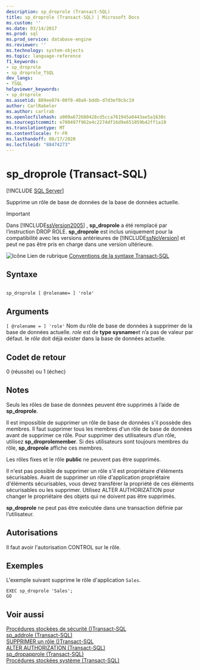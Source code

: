 ```yaml
---
description: sp_droprole (Transact-SQL)
title: sp_droprole (Transact-SQL) | Microsoft Docs
ms.custom: ''
ms.date: 03/14/2017
ms.prod: sql
ms.prod_service: database-engine
ms.reviewer: ''
ms.technology: system-objects
ms.topic: language-reference
f1_keywords:
- sp_droprole
- sp_droprole_TSQL
dev_langs:
- TSQL
helpviewer_keywords:
- sp_droprole
ms.assetid: 889ee074-00f8-40a9-bddb-d7d3ef0cbc19
author: CarlRabeler
ms.author: carlrab
ms.openlocfilehash: a909a672680428cd5cca761945a0443ae5a1630c
ms.sourcegitcommit: e700497f962e4c2274df16d9e651059b42ff1a10
ms.translationtype: MT
ms.contentlocale: fr-FR
ms.lasthandoff: 08/17/2020
ms.locfileid: "88474273"
---
```

# <a name="sp_droprole-transact-sql"></a>sp_droprole (Transact-SQL)
[!INCLUDE [SQL Server](../../includes/applies-to-version/sqlserver.md)]

  Supprime un rôle de base de données de la base de données actuelle.  
  
> [!IMPORTANT]  
>  Dans [!INCLUDE[ssVersion2005](../../includes/ssversion2005-md.md)] , **sp_droprole** a été remplacé par l’instruction DROP ROLE. **sp_droprole** est inclus uniquement pour la compatibilité avec les versions antérieures de [!INCLUDE[ssNoVersion](../../includes/ssnoversion-md.md)] et peut ne pas être pris en charge dans une version ultérieure.  
  
 ![Icône Lien de rubrique](../../database-engine/configure-windows/media/topic-link.gif "Icône du lien de rubrique") [Conventions de la syntaxe Transact-SQL](../../t-sql/language-elements/transact-sql-syntax-conventions-transact-sql.md)  
  
## <a name="syntax"></a>Syntaxe  
  
```  
  
sp_droprole [ @rolename= ] 'role'  
```  
  
## <a name="arguments"></a>Arguments  
`[ @rolename = ] 'role'` Nom du rôle de base de données à supprimer de la base de données actuelle. *role* est de **type sysname**et n’a pas de valeur par défaut. le *rôle* doit déjà exister dans la base de données actuelle.  
  
## <a name="return-code-values"></a>Codet de retour  
 0 (réussite) ou 1 (échec)  
  
## <a name="remarks"></a>Notes  
 Seuls les rôles de base de données peuvent être supprimés à l’aide de **sp_droprole**.  
  
 Il est impossible de supprimer un rôle de base de données s'il possède des membres. Il faut supprimer tous les membres d'un rôle de base de données avant de supprimer ce rôle. Pour supprimer des utilisateurs d’un rôle, utilisez **sp_droprolemember**. Si des utilisateurs sont toujours membres du rôle, **sp_droprole** affiche ces membres.  
  
 Les rôles fixes et le rôle **public** ne peuvent pas être supprimés.  
  
 Il n'est pas possible de supprimer un rôle s'il est propriétaire d'éléments sécurisables. Avant de supprimer un rôle d'application propriétaire d'éléments sécurisables, vous devez transférer la propriété de ces éléments sécurisables ou les supprimer. Utilisez ALTER AUTHORIZATION pour changer le propriétaire des objets qui ne doivent pas être supprimés.  
  
 **sp_droprole** ne peut pas être exécutée dans une transaction définie par l’utilisateur.  
  
## <a name="permissions"></a>Autorisations  
 Il faut avoir l'autorisation CONTROL sur le rôle.  
  
## <a name="examples"></a>Exemples  
 L'exemple suivant supprime le rôle d'application `Sales`.  
  
```  
EXEC sp_droprole 'Sales';  
GO  
```  
  
## <a name="see-also"></a>Voir aussi  
 [Procédures stockées de sécurité &#40;&#41;Transact-SQL ](../../relational-databases/system-stored-procedures/security-stored-procedures-transact-sql.md)   
 [sp_addrole &#40;Transact-SQL&#41;](../../relational-databases/system-stored-procedures/sp-addrole-transact-sql.md)   
 [SUPPRIMER un rôle &#40;&#41;Transact-SQL ](../../t-sql/statements/drop-role-transact-sql.md)   
 [ALTER AUTHORIZATION &#40;Transact-SQL&#41;](../../t-sql/statements/alter-authorization-transact-sql.md)   
 [sp_dropapprole &#40;Transact-SQL&#41;](../../relational-databases/system-stored-procedures/sp-dropapprole-transact-sql.md)   
 [Procédures stockées système &#40;Transact-SQL&#41;](../../relational-databases/system-stored-procedures/system-stored-procedures-transact-sql.md)  
  
  
